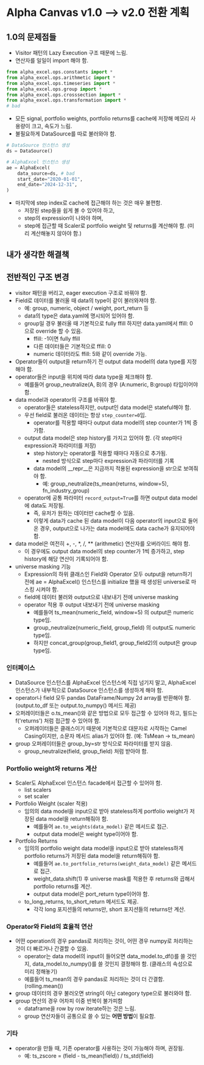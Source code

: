# Alpha Canvas v1.0 --> v2.0 전환 계획

## 1.0의 문제점들

- Visitor 패턴의 Lazy Execution 구조 때문에 느림.
- 연산자를 일일이 import 해야 함.

```python
from alpha_excel.ops.constants import *
from alpha_excel.ops.arithmetic import *
from alpha_excel.ops.timeseries import *
from alpha_excel.ops.group import *
from alpha_excel.ops.crosssection import *
from alpha_excel.ops.transformation import *
# bad
```

- 모든 signal, portfolio weights, portfolio returns를 cache에 저장해 메모리 사용량이 크고, 속도가 느림.
- 불필요하게 DataSource를 따로 불러와야 함.

```python
# DataSource 인스턴스 생성
ds = DataSource()

# AlphaExcel 인스턴스 생성
ae = AlphaExcel(
    data_source=ds, # bad
    start_date="2020-01-01",
    end_date="2024-12-31",
)
```

- 마지막에 step index로 cache에 접근해야 하는 것은 매우 불편함.
  - 저장된 step들을 쉽게 볼 수 있어야 하고,
  - step의 expression이 나와야 하며,
  - step에 접근할 때 Scaler로 portfolio weight 및 returns를 계산해야 함. (미리 계산해놓지 않아야 함.)

## 내가 생각한 해결책

## 전반적인 구조 변경

- visitor 패턴을 버리고, eager execution 구조로 바꿔야 함.
- Field로 데이터를 불러올 때 data의 type이 같이 불러와져야 함.
  - 예: group, numeric, object / weight, port_return 등
  - data의 type은 data.yaml에 명시되어 있어야 함.
  - group일 경우 불러올 때 기본적으로 fully ffill 하지만 data.yaml에서 ffill: 0 으로 override 할 수 있음.
    - ffill: -1이면 fully ffill
    - 다른 데이터들은 기본적으로 ffill: 0
    - numeric 데이터라도 ffill: 5와 같이 override 가능.
- Operator들이 output을 return하기 전 output data model의 data type를 지정해야 함.
- operator들은 input을 위치에 따라 data type을 체크해야 함.
  - 예를들어 group_neutralize(A, B)의 경우 (A:numeric, B:group) 타입이어야 함.
- data model과 operator의 구조를 바꿔야 함.
  - operator들은 stateless하지만, output인 data model은 stateful해야 함.
  - 우선 field로 불러온 데이터는 항상 `step_counter=0`임.
    - operator를 적용할 때마다 output data model의 step counter가 1씩 증가함.
  - output data model은 step history를 가지고 있어야 함. (각 step마다 expression과 파라미터를 저장)
    - step history는 operator를 적용할 때마다 자동으로 추가됨.
      - nested 방식으로 step마다 expression과 파라미터를 기록
    - data model의 __repr__은 지금까지 적용된 expression을 str으로 보여줘야 함.
      - 예: group_neutralize(ts_mean(returns, window=5), fn_industry_group)
  - operator에 공통 파라미터 `record_output=True`를 하면 output data model에 data도 저장됨.
    - 즉, 유저가 원하는 데이터만 cache할 수 있음.
    - 이렇게 data가 cache 된 data model이 다음 operator의 input으로 들어온 경우, output으로 나가는 data model에도 data cache가 유지되어야 함. 
- data model은 여전히 +, -, *, /, ** (arithmetic) 연산자를 오버라이드 해야 함.
  - 이 경우에도 output data model의 step counter가 1씩 증가하고, step history에 해당 연산이 기록되어야 함.
- universe masking 기능
  - Expression의 하위 클래스인 Field와 Operator 모두 output을 return하기 전에 ae = AlphaExcel() 인스턴스를 initialize 했을 때 생성된 universe로 마스킹 시켜야 함.
  - field에 데이터 불러와 output으로 내보내기 전에 universe masking
  - operator 적용 후 output 내보내기 전에 universe masking
    - 예를들어 ts_mean(numeric_field, window=5) 의 output은 numeric type임.
    - group_neutralize(numeric_field, group_field) 의 output도 numeric type임.
    - 하지만 concat_group(group_field1, group_field2)의 output은 group type임.

### 인터페이스

- DataSource 인스턴스를 AlphaExcel 인스턴스에 직접 넘기지 말고, AlphaExcel 인스턴스가 내부적으로 DataSource 인스턴스를 생성하게 해야 함.
- operator나 field 모두 pandas DataFrame/Numpy 2d array를 반환해야 함. (output.to_df 또는 output.to_numpy() 메서드 제공)
- 오퍼레이터들은 o.ts_mean()와 같은 방법으로 모두 접근할 수 있어야 하고, 필드는 f('returns') 처럼 접근할 수 있어야 함.
  - 오퍼레이터들은 클래스이기 때문에 기본적으로 대문자로 시작하는 Camel Casing이지만, 소문자 메서드 alias가 있어야 함. (예: TsMean -> ts_mean)
- group 오퍼레이터들은 group_by=str 방식으로 파라미터를 받지 않음.
  - group_neutralize(field, group_field) 처럼 받아야 함.

### Portfolio weight와 returns 계산

- Scaler도 AlphaExcel 인스턴스 facade에서 접근할 수 있어야 함.
  - list scalers
  - set scaler
- Portfolio Weight (scaler 적용)
  - 임의의 data model을 input으로 받아 stateless하게 portfolio weight가 저장된 data model을 return해줘야 함.
    - 예를들어 `ae.to_weights(data_model)` 같은 메서드로 접근.
    - output data model은 weight type이어야 함.
- Portfolio Returns
  - 임의의 portfolio weight data model을 input으로 받아 stateless하게 portfolio returns가 저장된 data model을 return해줘야 함.
    - 예를들어 `ae.to_portfolio_returns(weight_data_model)` 같은 메서드로 접근.
    - weight_data.shift(1) 후 universe mask를 적용한 후 returns와 곱해서 portfolio returns를 계산.
    - output data model은 port_return type이어야 함.
  - to_long_returns, to_short_return 메서드도 제공.
    - 각각 long 포지션들의 returns만, short 포지션들의 returns만 계산.

### Operator와 Field의 효율적 연산

- 어떤 operation의 경우 pandas로 처리하는 것이, 어떤 경우 numpy로 처리하는 것이 더 빠르거나 간결할 수 있음.
  - operator는 data model의 input이 들어오면 data_model.to_df()를 쓸 것인지, data_model.to_numpy()를 쓸 것인지 결정해야 함. (클래스의 속성으로 미리 정해놓기)
  - 예를들어 ts_mean의 경우 pandas로 처리하는 것이 더 간결함. (rolling.mean())
- group 데이터의 경우 불러오면 string이 아닌 category type으로 불러와야 함.
- group 연산의 경우 어차피 이중 반복이 불가피함
  - dataframe을 row by row iterate하는 것은 느림.
  - group 연산자들이 공통으로 쓸 수 있는 **어떤 방법**이 필요함.

### 기타

- operator을 만들 때, 기존 operator를 사용하는 것이 가능해야 하며, 권장됨.
  - 예: ts_zscore = (field - ts_mean(field)) / ts_std(field)
